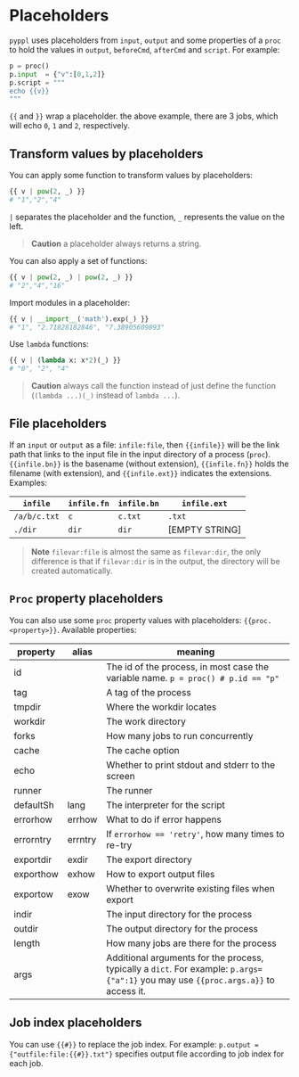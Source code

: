 # Placeholders
<!-- toc -->

`pyppl` uses placeholders from `input`, `output` and some properties of a `proc` to hold the values in `output`, `beforeCmd`, `afterCmd` and `script`. For example:
```python
p = proc()
p.input  = {"v":[0,1,2]}
p.script = """
echo {{v}}
"""
```
`{{` and `}}` wrap a placeholder. the above example, there are 3 jobs, which will echo `0`, `1` and `2`, respectively. 

## Transform values by placeholders
You can apply some function to transform values by placeholders:
```python
{{ v | pow(2, _) }}
# "1","2","4"
```
`|` separates the placeholder and the function, `_` represents the value on the left.
> **Caution** a placeholder always returns a string.

You can also apply a set of functions:
```python
{{ v | pow(2, _) | pow(2, _) }}
# "2","4","16"
```

Import modules in a placeholder:
```python
{{ v | __import__('math').exp(_) }}
# "1", "2.71828182846", "7.38905609893"
```

Use `lambda` functions:
```python
{{ v | (lambda x: x*2)(_) }}
# "0", "2", "4"
```
> **Caution** always call the function instead of just define the function (`(lambda ...)(_)` instead of `lambda ...`).

## File placeholders
If an `input` or `output` as a file: `infile:file`, then `{{infile}}` will be the link path that links to the input file in the input directory of a process (`proc`). `{{infile.bn}}` is the basename (without extension), `{{infile.fn}}` holds the filename (with extension), and `{{infile.ext}}` indicates the extensions. Examples:

|`infile`    |`infile.fn`   |`infile.bn`    | `infile.ext`|
|------------|--------------|---------------|-------------|
|`/a/b/c.txt`|`c`           |`c.txt`        | `.txt`      |
|`./dir`     |`dir`         |`dir`          | [EMPTY STRING]     |

> **Note** `filevar:file` is almost the same as `filevar:dir`, the only difference is that if `filevar:dir` is in the output, the directory will be created automatically.

## `Proc` property placeholders
You can also use some `proc` property values with placeholders: `{{proc.<property>}}`. Available properties:

| property     | alias   |meaning               |
|--------------|---------|----------------------|
|id|| The id of the process, in most case the variable name. `p = proc() # p.id == "p"`|
|tag||A tag of the process|
|tmpdir||Where the workdir locates|
|workdir||The work directory|
|forks||How many jobs to run concurrently|
|cache||The cache option|
|echo||Whether to print stdout and stderr to the screen|
|runner||The runner|
|defaultSh|lang|The interpreter for the script|
|errorhow|errhow|What to do if error happens|
|errorntry|errntry|If `errorhow == 'retry'`, how many times to re-try|
|exportdir|exdir|The export directory|
|exporthow|exhow|How to export output files|
|exportow|exow|Whether to overwrite existing files when export|
|indir||The input directory for the process|
|outdir||The output directory for the process|
|length||How many jobs are there for the process|
|args||Additional arguments for the process, typically a `dict`. For example: `p.args={"a":1}` you may use `{{proc.args.a}}` to access it.|

## Job index placeholders
You can use `{{#}}` to replace the job index. For example:
`p.output = {"outfile:file:{{#}}.txt"}` specifies output file according to job index for each job.